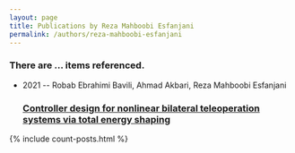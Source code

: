 ```yaml
---
layout: page
title: Publications by Reza Mahboobi Esfanjani
permalink: /authors/reza-mahboobi-esfanjani
---
```


<h3 id="number-posts">There are ... items referenced.</h3>
<ul class="post-list">
<li><span class='post-meta'>2021 -- Robab Ebrahimi Bavili, Ahmad Akbari, Reza Mahboobi Esfanjani</span><h3><a class='post-link' href="{{ site.baseurl }}/controller-design-for-nonlinear-bilateral-teleoperation-systems-via-total-energy-shaping">Controller design for nonlinear bilateral teleoperation systems via total energy shaping</a></h3></li>

</ul>
{% include count-posts.html %}
